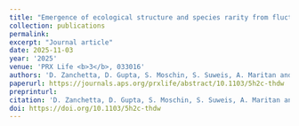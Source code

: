 ```yaml
---
title: "Emergence of ecological structure and species rarity from fluctuating metabolic strategies"
collection: publications
permalink:
excerpt: "Journal article"
date: 2025-11-03
year: '2025'
venue: 'PRX Life <b>3</b>, 033016'
authors: 'D. Zanchetta, D. Gupta, S. Moschin, S. Suweis, A. Maritan and S. Azaele'
paperurl: https://journals.aps.org/prxlife/abstract/10.1103/5h2c-thdw
preprinturl: 
citation: 'D. Zanchetta, D. Gupta, S. Moschin, S. Suweis, A. Maritan and S. Azaele (2025) Emergence of ecological structure and species rarity from fluctuating metabolic strategies. <i></i>'
doi: https://doi.org/10.1103/5h2c-thdw
---
```

